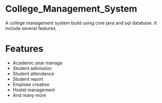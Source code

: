 # College_Management_System
A college management system build using core java and sql database. It include several features.

# Features
* Academic year manage
* Student admission
* Student attendance
* Student report
* Emploee creation
* Hostel management
* And many more

